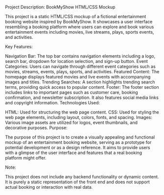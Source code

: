 
Project Description: BookMyShow HTML/CSS Mockup

This project is a static HTML/CSS mockup of a fictional entertainment booking website inspired by BookMyShow. It showcases a user interface resembling a booking platform where users can explore and book various entertainment events including movies, live streams, plays, sports events, and activities.

Key Features:

Navigation Bar: The top bar contains navigation elements including a logo, search bar, dropdown for location selection, and sign-up button.
Event Categories: Users can navigate through different event categories such as movies, streams, events, plays, sports, and activities.
Featured Content: The homepage displays featured movies and live events with accompanying images and titles.
Trending Searches: A section highlights trending search terms, providing quick access to popular content.
Footer: The footer section includes links to important pages such as customer care, booking confirmation, and newsletter subscription. It also features social media links and copyright information.
Technologies Used:

HTML: Used for structuring the web page content.
CSS: Used for styling the web page elements, including layout, colors, fonts, and spacing.
Images: Various image assets are utilized for logos, event thumbnails, and decorative purposes.
Purpose:

The purpose of this project is to create a visually appealing and functional mockup of an entertainment booking website, serving as a prototype for potential development or as a design reference. It aims to provide users with a glimpse of the user interface and features that a real booking platform might offer.

Note:

This project does not include any backend functionality or dynamic content. It is purely a static representation of the front end and does not support actual booking or interaction with real data.
